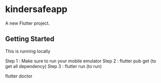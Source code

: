 # kindersafeapp

A new Flutter project.

## Getting Started

This is running locally

Step 1 : Make sure to run your mobile emulator 
Step 2 : flutter pub get   (to get all dependency)
Step 3 : flutter run       (to run)

flutter doctor
